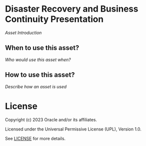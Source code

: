 # Disaster Recovery and Business Continuity Presentation
 
*Asset Introduction*
 
## When to use this asset?
 
*Who would use this asset when?*
 
## How to use this asset?
 
*Describe how an asset is used*
 
# License
 
Copyright (c) 2023 Oracle and/or its affiliates.
 
Licensed under the Universal Permissive License (UPL), Version 1.0.
 
See [LICENSE](https://github.com/oracle-devrel/technology-engineering/blob/folder-structure/LICENSE) for more details.

